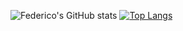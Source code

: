

![Federico's GitHub stats](https://github-readme-stats.vercel.app/api?username=zfeder&show_icons=true&theme=radical)
[![Top Langs](https://github-readme-stats.vercel.app/api/top-langs/?username=zfeder&layout=compact&theme=radical)](https://github.com/anuraghazra/github-readme-stats)

<!--
### Hi there 👋
**zfeder/zfeder** is a ✨ _special_ ✨ repository because its `README.md` (this file) appears on your GitHub profile.

Here are some ideas to get you started:

- 🔭 I’m currently working on ...
- 🌱 I’m currently learning ...
- 👯 I’m looking to collaborate on ...
- 🤔 I’m looking for help with ...
- 💬 Ask me about ...
- 📫 How to reach me: ...
- 😄 Pronouns: ...
- ⚡ Fun fact: ...


- Social Account

<p align="center">
  <a href="https://twitter.com/zRedef">
    <img src="https://img.shields.io/twitter/follow/evilsocket?style=for-the-badge&label=%40evilsocket&logo=twitter&logoColor=00AEFF&labelColor=black&color=7fff00">
  </a>
  <a href="https://www.linkedin.com/in/simonemargaritelli/">
    <img src="https://img.shields.io/badge/-simone%20margaritelli-blue?style=for-the-badge&logo=Linkedin&logoColor=00AEFF&labelColor=black&color=black">
  </a>
  <a href="mailto:f,federicofl@gmail.com">
    <img src="https://img.shields.io/badge/evilsocket@gmail.com-0078D4?style=for-the-badge&logo=Microsoft-Outlook&logoColor=00AEFF&labelColor=black&color=black">
  </a>
</p>
-->
